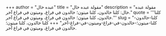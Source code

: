 +++
author = "عبده خال"
title = "مقولة عبده خال"
description = "مقولة عبده خال: كلنا خالدون، كلنا ميتون؛ خالدون في فراغ، وميتون في فراغ آخر."
quote = '''كلنا خالدون، كلنا ميتون؛ خالدون في فراغ، وميتون في فراغ آخر.''' 
slug = "كلنا-خالدون-كلنا-ميتون؛-خالدون-في-فراغ-وميتون-في-فراغ-آخر"
+++
كلنا خالدون، كلنا ميتون؛ خالدون في فراغ، وميتون في فراغ آخر.
